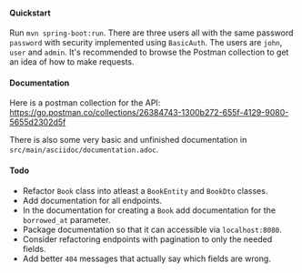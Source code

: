 #### Quickstart

Run `mvn spring-boot:run`. There are three users all with the same password `password` with security implemented using `BasicAuth`. The users are `john`, `user` and `admin`. It's recommended to browse the Postman collection to get an idea of how to make requests.

#### Documentation

Here is a postman collection for the API:
https://go.postman.co/collections/26384743-1300b272-655f-4129-9080-5655d2302d5f

There is also some very basic and unfinished documentation in `src/main/asciidoc/documentation.adoc`.

#### Todo

- Refactor `Book` class into atleast a `BookEntity` and `BookDto` classes.
- Add documentation for all endpoints.
- In the documentation for creating a `Book` add documentation for the `borrowed_at` parameter.
- Package documentation so that it can accessible via `localhost:8080`.
- Consider refactoring endpoints with pagination to only the needed fields.
- Add better `404` messages that actually say which fields are wrong.
